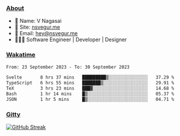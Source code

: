 
### [About](https://nsvegur.me/)

- 👻 Name: V Nagasai
- 🔭 Site: [nsvegur.me](https://nsvegur.me/)
- 📨 Email: [hey@nsvegur.me](mailto:hey@nsvegur.me)
- 👨🏻‍💻 Software Engineer | Developer | Designer

### [Wakatime](https://wakatime.com/@NSVegur)

<!--START_SECTION:waka-->

```txt
From: 23 September 2023 - To: 30 September 2023

Svelte       8 hrs 37 mins   █████████▒░░░░░░░░░░░░░░░   37.29 %
TypeScript   6 hrs 55 mins   ███████▒░░░░░░░░░░░░░░░░░   29.91 %
TeX          3 hrs 23 mins   ███▓░░░░░░░░░░░░░░░░░░░░░   14.68 %
Bash         1 hr 14 mins    █▒░░░░░░░░░░░░░░░░░░░░░░░   05.37 %
JSON         1 hr 5 mins     █▒░░░░░░░░░░░░░░░░░░░░░░░   04.71 %
```

<!--END_SECTION:waka-->

### [Gitty](https://github.com/NSVEGUR?tab=repositories)

[![GitHub Streak](http://github-profile-summary-cards.vercel.app/api/cards/profile-details?username=NSVEGUR&theme=github_dark)]('https://github.com/NSVEGUR')

